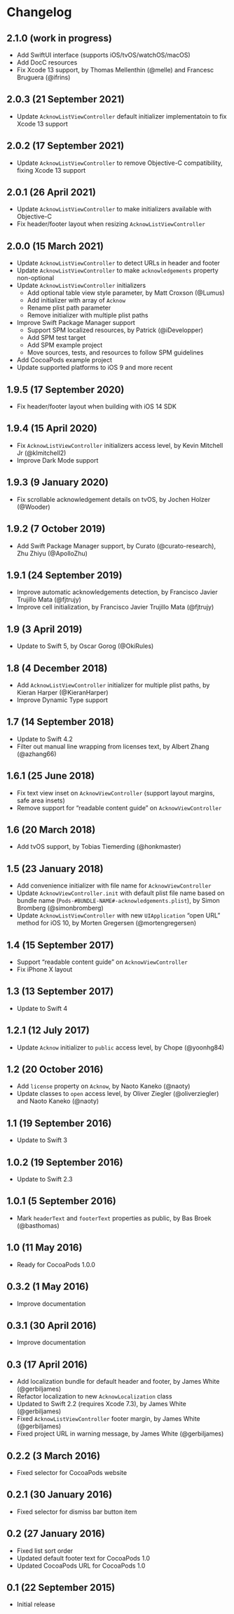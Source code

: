 # Changelog

## 2.1.0 (work in progress)

- Add SwiftUI interface (supports iOS/tvOS/watchOS/macOS)
- Add DocC resources
- Fix Xcode 13 support, by Thomas Mellenthin (@melle) and Francesc Bruguera (@ifrins)


## 2.0.3 (21 September 2021)

- Update `AcknowListViewController` default initializer implementatoin to fix Xcode 13 support


## 2.0.2 (17 September 2021)

- Update `AcknowListViewController` to remove Objective-C compatibility, fixing Xcode 13 support


## 2.0.1 (26 April 2021)

- Update `AcknowListViewController` to make initializers available with Objective-C
- Fix header/footer layout when resizing `AcknowListViewController`


## 2.0.0 (15 March 2021)

- Update `AcknowListViewController` to detect URLs in header and footer
- Update `AcknowListViewController` to make `acknowledgements` property non-optional
- Update `AcknowListViewController` initializers
    - Add optional table view style parameter, by Matt Croxson (@Lumus)
    - Add initializer with array of `Acknow`
    - Rename plist path parameter
    - Remove initializer with multiple plist paths
- Improve Swift Package Manager support
    - Support SPM localized resources, by Patrick (@iDevelopper)
    - Add SPM test target
    - Add SPM example project
    - Move sources, tests, and resources to follow SPM guidelines
- Add CocoaPods example project
- Update supported platforms to iOS 9 and more recent


## 1.9.5 (17 September 2020)

- Fix header/footer layout when building with iOS 14 SDK


## 1.9.4 (15 April 2020)

- Fix `AcknowListViewController` initializers access level, by Kevin Mitchell Jr (@klmitchell2)
- Improve Dark Mode support


## 1.9.3 (9 January 2020)

- Fix scrollable acknowledgement details on tvOS, by Jochen Holzer (@Wooder)


## 1.9.2 (7 October 2019)

- Add Swift Package Manager support, by Curato (@curato-research), Zhu Zhiyu (@ApolloZhu)


## 1.9.1 (24 September 2019)

- Improve automatic acknowledgements detection, by Francisco Javier Trujillo Mata (@fjtrujy)
- Improve cell initialization, by Francisco Javier Trujillo Mata (@fjtrujy)


## 1.9 (3 April 2019)

- Update to Swift 5, by Oscar Gorog (@OkiRules)


## 1.8 (4 December 2018)

- Add `AcknowListViewController` initializer for multiple plist paths, by Kieran Harper (@KieranHarper)
- Improve Dynamic Type support


## 1.7 (14 September 2018)

- Update to Swift 4.2
- Filter out manual line wrapping from licenses text, by Albert Zhang (@azhang66)


## 1.6.1 (25 June 2018)

- Fix text view inset on `AcknowViewController` (support layout margins, safe area insets)
- Remove support for “readable content guide” on `AcknowViewController`


## 1.6 (20 March 2018)

- Add tvOS support, by Tobias Tiemerding (@honkmaster)


## 1.5 (23 January 2018)

- Add convenience initializer with file name for `AcknowViewController`
- Update `AcknowViewController.init` with default plist file name based on bundle name (`Pods-#BUNDLE-NAME#-acknowledgements.plist`), by Simon Bromberg (@simonbromberg)
- Update `AcknowListViewController` with new `UIApplication` “open URL” method for iOS 10, by Morten Gregersen (@mortengregersen)


## 1.4 (15 September 2017)

- Support “readable content guide” on `AcknowViewController`
- Fix iPhone X layout


## 1.3 (13 September 2017)

- Update to Swift 4


## 1.2.1 (12 July 2017)

- Update `Acknow` initializer to `public` access level, by Chope (@yoonhg84)


## 1.2 (20 October 2016)

- Add `license` property on `Acknow`, by Naoto Kaneko (@naoty)
- Update classes to `open` access level, by Oliver Ziegler (@oliverziegler) and Naoto Kaneko (@naoty)


## 1.1 (19 September 2016)

- Update to Swift 3


## 1.0.2 (19 September 2016)

- Update to Swift 2.3


## 1.0.1 (5 September 2016)

- Mark `headerText` and `footerText` properties as public, by Bas Broek (@basthomas)


## 1.0 (11 May 2016)

- Ready for CocoaPods 1.0.0


## 0.3.2 (1 May 2016)

- Improve documentation


## 0.3.1 (30 April 2016)

- Improve documentation


## 0.3 (17 April 2016)

- Add localization bundle for default header and footer, by James White (@gerbiljames)
- Refactor localization to new `AcknowLocalization` class
- Updated to Swift 2.2 (requires Xcode 7.3), by James White (@gerbiljames)
- Fixed `AcknowListViewController` footer margin, by James White (@gerbiljames)
- Fixed project URL in warning message, by James White (@gerbiljames)


## 0.2.2 (3 March 2016)

- Fixed selector for CocoaPods website


## 0.2.1 (30 January 2016)

- Fixed selector for dismiss bar button item


## 0.2 (27 January 2016)

- Fixed list sort order
- Updated default footer text for CocoaPods 1.0
- Updated CocoaPods URL for CocoaPods 1.0


## 0.1 (22 September 2015)

- Initial release
